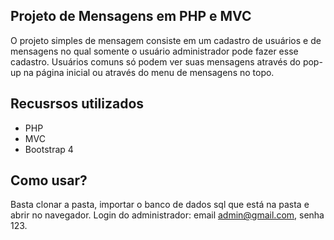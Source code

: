 ## Projeto de Mensagens em PHP e MVC

O projeto simples de mensagem consiste em um cadastro de usuários e de mensagens no qual somente o usuário administrador pode fazer esse cadastro. 
Usuários comuns só podem ver suas mensagens através do pop-up na página inicial ou através do menu de mensagens no topo.

## Recusrsos utilizados
- PHP
- MVC
- Bootstrap 4

## Como usar?
Basta clonar a pasta, importar o banco de dados sql que está na pasta e abrir no navegador.
Login do administrador: email admin@gmail.com, senha 123.
